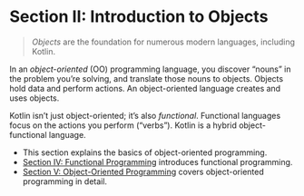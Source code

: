 # Section II: Introduction to Objects

> *Objects* are the foundation for numerous modern languages, including Kotlin.

In an *object-oriented* (OO) programming language, you discover “nouns” in the problem you’re solving, and translate those nouns to objects. Objects hold data and perform actions. An object-oriented language creates and uses objects.

Kotlin isn’t just object-oriented; it’s also *functional*. Functional languages focus on the actions you perform (“verbs”). Kotlin is a hybrid object-functional language.

- This section explains the basics of object-oriented programming.
- [Section IV: Functional Programming](javascript:void(0)) introduces functional programming.
- [Section V: Object-Oriented Programming](javascript:void(0)) covers object-oriented programming in detail.
